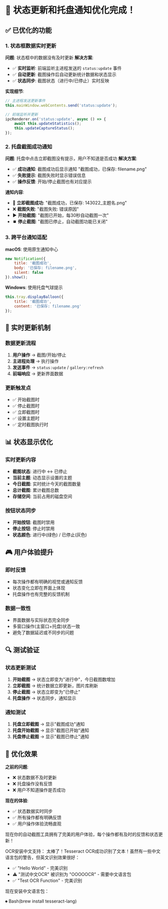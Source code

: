 # 🎯 状态更新和托盘通知优化完成！

## ✅ 已优化的功能

### 1. 状态框数据实时更新
**问题**: 状态框中的数据没有及时更新
**解决方案**:
- ✅ **实时监听**: 前端监听主进程发送的 `status:update` 事件
- ✅ **自动更新**: 截图操作后自动更新统计数据和状态显示
- ✅ **状态同步**: 截图状态（进行中/已停止）实时反映

**实现细节**:
```javascript
// 主进程发送更新事件
this.mainWindow.webContents.send('status:update');

// 前端监听并更新
ipcRenderer.on('status:update', async () => {
    await this.updateStatistics();
    this.updateCaptureStatus();
});
```

### 2. 托盘截图成功通知
**问题**: 托盘中点击立即截图没有提示，用户不知道是否成功
**解决方案**:
- ✅ **成功通知**: 截图成功后显示通知 "截图成功，已保存: filename.png"
- ✅ **失败提示**: 截图失败时显示错误信息
- ✅ **操作反馈**: 开始/停止截图也有对应提示

**通知内容**:
- 📸 **立即截图成功**: "截图成功，已保存: 143022_主题名.png"
- ❌ **截图失败**: "截图失败: 错误原因"
- ▶️ **开始截图**: "截图已开始，每30秒自动截图一次"
- ⏹️ **停止截图**: "截图已停止，自动截图功能已关闭"

### 3. 跨平台通知适配
**macOS**: 使用原生通知中心
```javascript
new Notification({
    title: '截图成功',
    body: '已保存: filename.png',
    silent: false
}).show();
```

**Windows**: 使用托盘气球提示
```javascript
this.tray.displayBalloon({
    title: '截图成功',
    content: '已保存: filename.png'
});
```

## 🔄 实时更新机制

### 数据更新流程
1. **用户操作** → 截图/开始/停止
2. **主进程处理** → 执行操作
3. **发送事件** → `status:update` / `gallery:refresh`
4. **前端响应** → 更新界面数据

### 更新触发点
- ✅ 开始截图时
- ✅ 停止截图时
- ✅ 立即截图时
- ✅ 设置主题时
- ✅ 定时截图执行时

## 📊 状态显示优化

### 实时更新内容
- **截图状态**: 进行中 ↔ 已停止
- **当前主题**: 动态显示设置的主题
- **今日截图**: 实时统计今天的截图数量
- **总计截图**: 累计截图总数
- **存储空间**: 当前占用的磁盘空间

### 按钮状态同步
- **开始按钮**: 截图时禁用
- **停止按钮**: 停止时禁用
- **状态颜色**: 进行中(绿色) / 已停止(灰色)

## 🎮 用户体验提升

### 即时反馈
- 每次操作都有明确的视觉或通知反馈
- 状态变化立即在界面上体现
- 托盘操作也有完整的反馈机制

### 数据一致性
- 界面数据与实际状态完全同步
- 多窗口操作(主窗口+托盘)状态一致
- 避免了数据延迟或不同步的问题

## 🔍 测试验证

### 状态更新测试
1. **开始截图** → 状态立即变为"进行中"，今日截图数增加
2. **立即截图** → 统计数据立即更新，图片库刷新
3. **停止截图** → 状态立即变为"已停止"
4. **托盘操作** → 状态同步，通知显示

### 通知测试
1. **托盘立即截图** → 显示"截图成功"通知
2. **托盘开始截图** → 显示"截图已开始"通知
3. **托盘停止截图** → 显示"截图已停止"通知

## 🎊 优化效果

**之前的问题**:
- ❌ 状态数据不及时更新
- ❌ 托盘操作没有反馈
- ❌ 用户不知道操作是否成功

**现在的体验**:
- ✅ 状态数据实时同步
- ✅ 所有操作都有明确反馈
- ✅ 用户操作体验流畅直观

现在你的自动截图工具拥有了完美的用户体验，每个操作都有及时的反馈和状态更新！

OCR安装中文支持：
太棒了！Tesseract OCR成功识别了文本！虽然有一些中文语言包的警告，但英文识别效果很好：

  - ✅ "Hello World" - 完美识别
  - ⚠️ "测试中文OCR" 被识别为 "OOOOOCR" - 需要中文语言包
  - ✅ "Test OCR Function" - 完美识别

  现在安装中文语言包：

⏺ Bash(brew install tesseract-lang)


